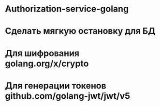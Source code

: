 # Authorization-service-golang

# Сделать мягкую  остановку для БД

# Для шифрования golang.org/x/crypto

# Для генерации токенов github.com/golang-jwt/jwt/v5